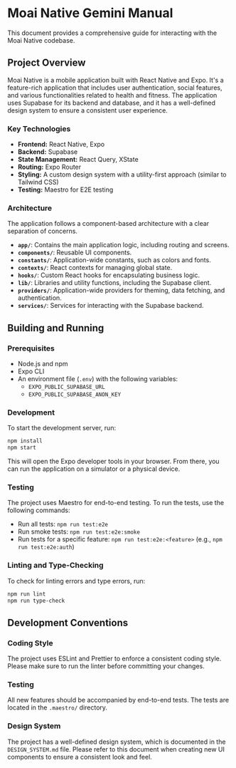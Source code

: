 # Moai Native Gemini Manual

This document provides a comprehensive guide for interacting with the Moai Native codebase.

## Project Overview

Moai Native is a mobile application built with React Native and Expo. It's a feature-rich application that includes user authentication, social features, and various functionalities related to health and fitness. The application uses Supabase for its backend and database, and it has a well-defined design system to ensure a consistent user experience.

### Key Technologies

*   **Frontend:** React Native, Expo
*   **Backend:** Supabase
*   **State Management:** React Query, XState
*   **Routing:** Expo Router
*   **Styling:** A custom design system with a utility-first approach (similar to Tailwind CSS)
*   **Testing:** Maestro for E2E testing

### Architecture

The application follows a component-based architecture with a clear separation of concerns.

*   **`app/`**: Contains the main application logic, including routing and screens.
*   **`components/`**: Reusable UI components.
*   **`constants/`**: Application-wide constants, such as colors and fonts.
*   **`contexts/`**: React contexts for managing global state.
*   **`hooks/`**: Custom React hooks for encapsulating business logic.
*   **`lib/`**: Libraries and utility functions, including the Supabase client.
*   **`providers/`**: Application-wide providers for theming, data fetching, and authentication.
*   **`services/`**: Services for interacting with the Supabase backend.

## Building and Running

### Prerequisites

*   Node.js and npm
*   Expo CLI
*   An environment file (`.env`) with the following variables:
    *   `EXPO_PUBLIC_SUPABASE_URL`
    *   `EXPO_PUBLIC_SUPABASE_ANON_KEY`

### Development

To start the development server, run:

```bash
npm install
npm start
```

This will open the Expo developer tools in your browser. From there, you can run the application on a simulator or a physical device.

### Testing

The project uses Maestro for end-to-end testing. To run the tests, use the following commands:

*   Run all tests: `npm run test:e2e`
*   Run smoke tests: `npm run test:e2e:smoke`
*   Run tests for a specific feature: `npm run test:e2e:<feature>` (e.g., `npm run test:e2e:auth`)

### Linting and Type-Checking

To check for linting errors and type errors, run:

```bash
npm run lint
npm run type-check
```

## Development Conventions

### Coding Style

The project uses ESLint and Prettier to enforce a consistent coding style. Please make sure to run the linter before committing your changes.

### Testing

All new features should be accompanied by end-to-end tests. The tests are located in the `.maestro/` directory.

### Design System

The project has a well-defined design system, which is documented in the `DESIGN_SYSTEM.md` file. Please refer to this document when creating new UI components to ensure a consistent look and feel.
